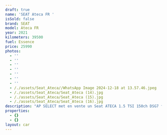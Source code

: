 ```yaml
---
draft: true
name: 'SEAT Ateca FR '
isSold: false
brand: SEAT
model: Ateca FR
year: 2021
kilometers: 39500
fuel: Essence
price: 25990
photos:
  - ''
  - ''
  - ''
  - ''
  - ''
  - ''
  - ''
  - /./assets/Seat_Ateca//WhatsApp Image 2024-12-18 at 13.57.46.jpeg
  - /./assets/Seat_Ateca/Seat_Ateca (14).jpg
  - /./assets/Seat_Ateca/Seat_Ateca (15).jpg
  - /./assets/Seat_Ateca/Seat_Ateca (16).jpg
description: "AP SELECT met en vente un Seat ATECA 1.5 TSI 150ch DSG7 finition FR.\n\nModèle du 07/2021 avec 39500km.\n\nCouleur bleu Lave, intérieur FR cuir/alcantara noir\n\nVéhicule origine France \U0001F1EB\U0001F1F7 de première main.\n\nVendu avec une garantie complète 6 mois.\n\nEntretiens et historique complet.\n\nLes pneus et freins sont en très bon état.\n4 pneus hivers disponible.\n\nÉquipements et options :\n- Boîte DSG7\n- Toit panoramique électrique\n- Intérieur FR cuir / Alcantara\n- Sièges sport\n- Jantes FR 19 pouces\n- Coffre électrique\n- MMI multimédia\n- GPS 3D Europe\n- Régulateur adaptatif ACC\n- Lane Assist\n- Front Assist\n- Pack intérieur gris alu\n- Phares Matrix LED\n- Feux de jour à LED\n- Controle automatique des feux de route ALS\n- Parc distance contrôle PDC avant / arrière\n- Caméra de recul\n- Keyless Ouverture / fermeture sans clés\n- Démarrage sans clés\n- Connexion Ipod et USB\n- Volant sport multifonctions\n- Affichage multifonctions plus\n- Climatisation bi zone\n- Éclairage et essuie-glaces automatique\n- Rétroviseurs rabattable électriquement et chauffants\n- Rétroviseurs int / ext Electrochrome\n- Bluetooth\n- Éclairage d ambiance\n\n\nDisponible et visible sur RDV pour acheteur sérieux.\n\nPossibilité d'une garantie 3, 6 ou 12 mois en supplément.\n\nRéalisation des démarches d'immatriculation.\n\nAP SELECT c'est des solutions de courtage et conciergerie sur mesure pour profiter librement de sa passion et de son patrimoine.\n\nPrenez le volant, AP SELECT s'occupe du reste."
properties:
  - {}
  - {}
layout: car
---
```



